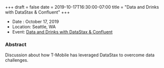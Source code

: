 +++
draft = false
date = 2019-10-17T16:30:00-07:00
title = "Data and Drinks with DataStax & Confluent"
+++

* Date : October 17, 2019
* Location: Seattle, WA
* Event: [Data and Drinks with DataStax & Confluent](https://www.datastax.com/events/data-and-drinks-datastax-confluent)

### Abstract

Discussion about how T-Mobile has leveraged DataStax to overcome data challenges.
